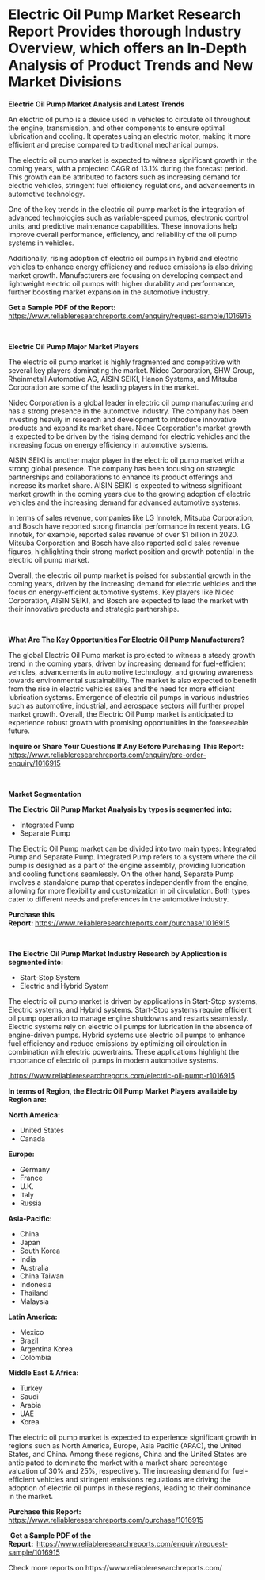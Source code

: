 <p><h1>Electric Oil Pump Market Research Report Provides thorough Industry Overview, which offers an In-Depth Analysis of Product Trends and New Market Divisions</h1></p><p><strong>Electric Oil Pump Market Analysis and Latest Trends</strong></p>
<p><p>An electric oil pump is a device used in vehicles to circulate oil throughout the engine, transmission, and other components to ensure optimal lubrication and cooling. It operates using an electric motor, making it more efficient and precise compared to traditional mechanical pumps.</p><p>The electric oil pump market is expected to witness significant growth in the coming years, with a projected CAGR of 13.1% during the forecast period. This growth can be attributed to factors such as increasing demand for electric vehicles, stringent fuel efficiency regulations, and advancements in automotive technology.</p><p>One of the key trends in the electric oil pump market is the integration of advanced technologies such as variable-speed pumps, electronic control units, and predictive maintenance capabilities. These innovations help improve overall performance, efficiency, and reliability of the oil pump systems in vehicles.</p><p>Additionally, rising adoption of electric oil pumps in hybrid and electric vehicles to enhance energy efficiency and reduce emissions is also driving market growth. Manufacturers are focusing on developing compact and lightweight electric oil pumps with higher durability and performance, further boosting market expansion in the automotive industry.</p></p>
<p><strong>Get a Sample PDF of the Report:&nbsp;</strong> <a href="https://www.reliableresearchreports.com/enquiry/request-sample/1016915">https://www.reliableresearchreports.com/enquiry/request-sample/1016915</a></p>
<p>&nbsp;</p>
<p><strong>Electric Oil Pump Major Market Players</strong></p>
<p><p>The electric oil pump market is highly fragmented and competitive with several key players dominating the market. Nidec Corporation, SHW Group, Rheinmetall Automotive AG, AISIN SEIKI, Hanon Systems, and Mitsuba Corporation are some of the leading players in the market.</p><p>Nidec Corporation is a global leader in electric oil pump manufacturing and has a strong presence in the automotive industry. The company has been investing heavily in research and development to introduce innovative products and expand its market share. Nidec Corporation's market growth is expected to be driven by the rising demand for electric vehicles and the increasing focus on energy efficiency in automotive systems.</p><p>AISIN SEIKI is another major player in the electric oil pump market with a strong global presence. The company has been focusing on strategic partnerships and collaborations to enhance its product offerings and increase its market share. AISIN SEIKI is expected to witness significant market growth in the coming years due to the growing adoption of electric vehicles and the increasing demand for advanced automotive systems.</p><p>In terms of sales revenue, companies like LG Innotek, Mitsuba Corporation, and Bosch have reported strong financial performance in recent years. LG Innotek, for example, reported sales revenue of over $1 billion in 2020. Mitsuba Corporation and Bosch have also reported solid sales revenue figures, highlighting their strong market position and growth potential in the electric oil pump market.</p><p>Overall, the electric oil pump market is poised for substantial growth in the coming years, driven by the increasing demand for electric vehicles and the focus on energy-efficient automotive systems. Key players like Nidec Corporation, AISIN SEIKI, and Bosch are expected to lead the market with their innovative products and strategic partnerships.</p></p>
<p>&nbsp;</p>
<p><strong>What Are The Key Opportunities For Electric Oil Pump Manufacturers?</strong></p>
<p><p>The global Electric Oil Pump market is projected to witness a steady growth trend in the coming years, driven by increasing demand for fuel-efficient vehicles, advancements in automotive technology, and growing awareness towards environmental sustainability. The market is also expected to benefit from the rise in electric vehicles sales and the need for more efficient lubrication systems. Emergence of electric oil pumps in various industries such as automotive, industrial, and aerospace sectors will further propel market growth. Overall, the Electric Oil Pump market is anticipated to experience robust growth with promising opportunities in the foreseeable future.</p></p>
<p><strong>Inquire or Share Your Questions If Any Before Purchasing This Report:</strong> <a href="https://www.reliableresearchreports.com/enquiry/pre-order-enquiry/1016915">https://www.reliableresearchreports.com/enquiry/pre-order-enquiry/1016915</a></p>
<p>&nbsp;</p>
<p><strong>Market Segmentation</strong></p>
<p><strong>The Electric Oil Pump Market Analysis by types is segmented into:</strong></p>
<p><ul><li>Integrated Pump</li><li>Separate Pump</li></ul></p>
<p><p>The Electric Oil Pump market can be divided into two main types: Integrated Pump and Separate Pump. Integrated Pump refers to a system where the oil pump is designed as a part of the engine assembly, providing lubrication and cooling functions seamlessly. On the other hand, Separate Pump involves a standalone pump that operates independently from the engine, allowing for more flexibility and customization in oil circulation. Both types cater to different needs and preferences in the automotive industry.</p></p>
<p><strong>Purchase this Report:&nbsp;</strong><a href="https://www.reliableresearchreports.com/purchase/1016915">https://www.reliableresearchreports.com/purchase/1016915</a></p>
<p>&nbsp;</p>
<p><strong>The Electric Oil Pump Market Industry Research by Application is segmented into:</strong></p>
<p><ul><li>Start-Stop System</li><li>Electric and Hybrid System</li></ul></p>
<p><p>The electric oil pump market is driven by applications in Start-Stop systems, Electric systems, and Hybrid systems. Start-Stop systems require efficient oil pump operation to manage engine shutdowns and restarts seamlessly. Electric systems rely on electric oil pumps for lubrication in the absence of engine-driven pumps. Hybrid systems use electric oil pumps to enhance fuel efficiency and reduce emissions by optimizing oil circulation in combination with electric powertrains. These applications highlight the importance of electric oil pumps in modern automotive systems.</p></p>
<p><a href="https://www.reliableresearchreports.com/electric-oil-pump-r1016915">&nbsp;https://www.reliableresearchreports.com/electric-oil-pump-r1016915</a></p>
<p><strong>In terms of Region, the Electric Oil Pump Market Players available by Region are:</strong></p>
<p>
    <p> <strong> North America: </strong>
        <ul>
            <li>United States</li>
            <li>Canada</li>
        </ul>
        </p> 
    <p> <strong> Europe: </strong>
        <ul>
            <li>Germany</li>
            <li>France</li>
            <li>U.K.</li>
            <li>Italy</li>
            <li>Russia</li>
        </ul>
        </p> 
    <p> <strong> Asia-Pacific: </strong>
        <ul>
            <li>China</li>
            <li>Japan</li>
            <li>South Korea</li>
            <li>India</li>
            <li>Australia</li>
            <li>China Taiwan</li>
            <li>Indonesia</li>
            <li>Thailand</li>
            <li>Malaysia</li>
        </ul>
        </p> 
    <p> <strong> Latin America: </strong>
        <ul>
            <li>Mexico</li>
            <li>Brazil</li>
            <li>Argentina Korea</li>
            <li>Colombia</li>
        </ul>
        </p> 
    <p> <strong> Middle East & Africa: </strong>
        <ul>
            <li>Turkey</li>
            <li>Saudi</li>
            <li>Arabia</li>
            <li>UAE</li>
            <li>Korea</li>
        </ul>
    </p>
    </p>
<p><p>The electric oil pump market is expected to experience significant growth in regions such as North America, Europe, Asia Pacific (APAC), the United States, and China. Among these regions, China and the United States are anticipated to dominate the market with a market share percentage valuation of 30% and 25%, respectively. The increasing demand for fuel-efficient vehicles and stringent emissions regulations are driving the adoption of electric oil pumps in these regions, leading to their dominance in the market.</p></p>
<p><strong>Purchase this Report: </strong><a href="https://www.reliableresearchreports.com/purchase/1016915">https://www.reliableresearchreports.com/purchase/1016915</a></p>
<p>&nbsp;<strong>Get a Sample PDF of the Report:&nbsp;&nbsp;</strong><a href="https://www.reliableresearchreports.com/enquiry/request-sample/1016915">https://www.reliableresearchreports.com/enquiry/request-sample/1016915</a></p>
<p><strong></strong></p>
<p>Check more reports on https://www.reliableresearchreports.com/</p>
